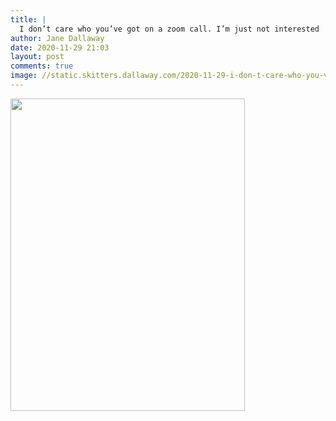 ```yaml
---
title: |
  I don’t care who you’ve got on a zoom call. I’m just not interested
author: Jane Dallaway
date: 2020-11-29 21:03
layout: post
comments: true
image: //static.skitters.dallaway.com/2020-11-29-i-don-t-care-who-you-ve-got-on-a-zoom-call--i-m-just-not-interested-thumb-1-IMG_4764.jpeg
---
```


<div>
        <a href="//static.skitters.dallaway.com/2020-11-29-i-don-t-care-who-you-ve-got-on-a-zoom-call--i-m-just-not-interested-fullsize-1-IMG_4764.jpeg">
          <img src="//static.skitters.dallaway.com/2020-11-29-i-don-t-care-who-you-ve-got-on-a-zoom-call--i-m-just-not-interested-thumb-1-IMG_4764.jpeg" width="375" height="500"/>
        </a>
      </div>

